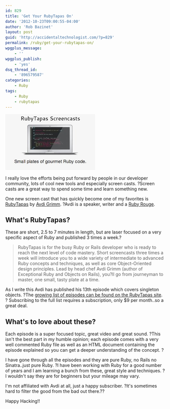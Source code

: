 ```yaml
---
id: 829
title: 'Get Your RubyTapas On'
date: '2012-10-23T09:00:55-04:00'
author: 'Rob Bazinet'
layout: post
guid: 'http://accidentaltechnologist.com/?p=829'
permalink: /ruby/get-your-rubytapas-on/
wpgplus_message:
    - ''
wpgplus_publish:
    - 'yes'
dsq_thread_id:
    - '896579587'
categories:
    - Ruby
tags:
    - Ruby
    - rubytapas
---
```


![Rubytapas](/assets/img/2012/10/rubytapas.jpg "rubytapas.jpg")

I really love the efforts being put forward by people in our developer community, lots of cool new tools and especially screen casts. ?Screen casts are a great way to spend some time and learn something new.

One new screen cast that has quickly become one of my favorites is [RubyTapas](http://devblog.avdi.org/rubytapas/) by [Avdi Grimm](http://devblog.avdi.org/). ?Avdi is a speaker, writer and a [Ruby Rouge](http://rubyrogues.com/).

## What's RubyTapas?

These are short, 2.5 to 7 minutes in length, but are laser focused on a very specific aspect of Ruby and published 3 times a week.?

> RubyTapas is for the busy Ruby or Rails developer who is ready to reach the next level of code mastery. Short screencasts three times a week will introduce you to a wide variety of intermediate to advanced Ruby concepts and techniques, as well as core Object-Oriented design principles. Lead by head chef Avdi Grimm (author of Exceptional Ruby and Objects on Rails), you?ll go from journeyman to master, one small, tasty plate at a time.

As I write this Avdi has published his 13th episode which covers singleton objects. ?The [growing list of episodes can be found on the RubyTapas site](http://devblog.avdi.org/rubytapas-episode-list/). ? Subscribing to the full list requires a subscription, only $9 per month..so a great deal.

## What's to love about these?

Each episode is a super focused topic, great video and great sound. ?This isn't the best part in my humble opinion; each episode comes with a very well commented Ruby file as well as an HTML document containing the episode explained so you can get a deeper understanding of the concept. ?

I have gone through all the episodes and they are pure Ruby, no Rails no Sinatra..just pure Ruby. ?I have been working with Ruby for a good number of years and I am learning a bunch from these, great style and techniques. ?I wouldn't say they are for beginners but your mileage may vary.

I'm not affiliated with Avdi at all, just a happy subscriber. ?It's sometimes hard to filter the good from the bad out there.??

Happy Hacking!!